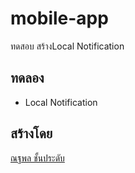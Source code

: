 # mobile-app
ทดสอบ สร้างLocal Notification

## ทดลอง
* Local Notification


## สร้างโดย
[ณฐพล ชั้นประดับ](https://www.facebook.com/numenz)
